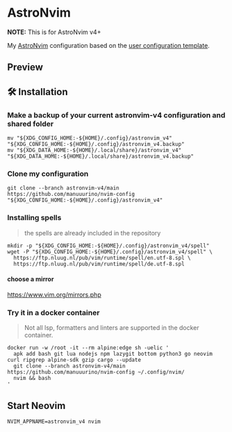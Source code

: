 # AstroNvim
**NOTE:** This is for AstroNvim v4+

My [AstroNvim](https://github.com/AstroNvim/AstroNvim) configuration based on
the [user configuration template](https://github.com/AstroNvim/template).

## Preview

<!-- TODO: add images
![Dasboard](./assets/dashboard.png) ![Overview](./assets/overview.png) -->

<!-- TODO: requirements
## Requirements
- cargo
- node
- lua
- deno
...

### Archlinux

```shell
sudo pacman -S
``` -->

## 🛠️ Installation

### Make a backup of your current astronvim-v4 configuration and shared folder

```shell
mv "${XDG_CONFIG_HOME:-${HOME}/.config}/astronvim_v4" "${XDG_CONFIG_HOME:-${HOME}/.config}/astronvim_v4.backup"
mv "${XDG_DATA_HOME:-${HOME}/.local/share}/astronvim_v4" "${XDG_DATA_HOME:-${HOME}/.local/share}/astronvim_v4.backup"
```

### Clone my configuration

```shell
git clone --branch astronvim-v4/main https://github.com/manuuurino/nvim-config "${XDG_CONFIG_HOME:-${HOME}/.config}/astronvim_v4"
```

### Installing spells

> the spells are already included in the repository

```shell
mkdir -p "${XDG_CONFIG_HOME:-${HOME}/.config}/astronvim_v4/spell"
wget -P "${XDG_CONFIG_HOME:-${HOME}/.config}/astronvim_v4/spell" \
  https://ftp.nluug.nl/pub/vim/runtime/spell/en.utf-8.spl \
  https://ftp.nluug.nl/pub/vim/runtime/spell/de.utf-8.spl
```

#### choose a mirror

https://www.vim.org/mirrors.php

### Try it in a docker container

> Not all lsp, formatters and linters are supported in the docker container.

<!-- credits: https://github.com/AstroNvim/docs/blob/8646dd525c476fdb7429c310f4ff8018bf2f285f/src/content/docs/index.mdx#L106-L114 -->

```shell
docker run -w /root -it --rm alpine:edge sh -uelic '
  apk add bash git lua nodejs npm lazygit bottom python3 go neovim curl ripgrep alpine-sdk gzip cargo --update
  git clone --branch astronvim-v4/main https://github.com/manuuurino/nvim-config ~/.config/nvim/
  nvim && bash
'
```

## Start Neovim

```shell
NVIM_APPNAME=astronvim_v4 nvim
```

